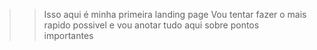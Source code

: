 >>Isso aqui é minha primeira landing page
>>Vou tentar fazer o mais rapido possivel e vou anotar tudo aqui sobre pontos importantes
